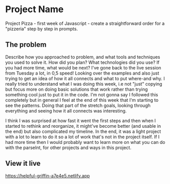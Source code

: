 # Project Name

Project Pizza - first week of Javascript - create a straightforward order for a "pizzeria" step by step in prompts.

## The problem

Describe how you approached to problem, and what tools and techniques you used to solve it. How did you plan? What technologies did you use? If you had more time, what would be next?
I've gone back to the live session from Tuesday a lot, in 0,5 speed! Looking over the examples and also just trying to get an idea of how it all connects and what to put where-and why.
I really tried to understand what I was doing this week, i.e not "just" copying but focus more on doing basic solutions that work rather than trying something cool just to put it in the code. 
I'm not gonna say I followed this completely but in general I feel at the end of this week that I'm starting to see the patterns. Doing that part of the stretch goals, looking through everything and seeing how it all connects was interesting.

I think I was surprised at how fast it went the first steps and then when I started to rethink and reorganize, it might've become better (and usable in the end) but also complicated my timeline. In the end, it was a light project with a lot to learn to do it so a lot of work that's not in the project itself.
If I had more time then I would probably want to learn more on what you can do with the parseInt, for other projects and ways in this project. 


## View it live

https://helpful-griffin-a7e4e5.netlify.app

